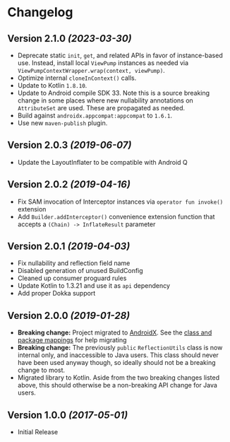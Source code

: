 # Changelog

## Version 2.1.0 *(2023-03-30)*
- Deprecate static `init`, `get`, and related APIs in favor of instance-based use. Instead, install local `ViewPump` instances as needed via `ViewPumpContextWrapper.wrap(context, viewPump)`.
- Optimize internal `cloneInContext()` calls.
- Update to Kotlin `1.8.10`.
- Update to Android compile SDK 33. Note this is a source breaking change in some places where new nullability annotations on `AttributeSet` are used. These are propagated as needed.
- Build against `androidx.appcompat:appcompat` to `1.6.1`.
- Use new `maven-publish` plugin.

## Version 2.0.3 *(2019-06-07)*
- Update the LayoutInflater to be compatible with Android Q

## Version 2.0.2 *(2019-04-16)*

- Fix SAM invocation of Interceptor instances via `operator fun invoke()` extension
- Add `Builder.addInterceptor()` convenience extension function that accepts a `(Chain) -> InflateResult` parameter

## Version 2.0.1 *(2019-04-03)*

- Fix nullability and reflection field name
- Disabled generation of unused BuildConfig
- Cleaned up consumer proguard rules
- Update Kotlin to 1.3.21 and use it as `api` dependency
- Add proper Dokka support

## Version 2.0.0 *(2019-01-28)*

- **Breaking change:** Project migrated to [AndroidX](https://developer.android.com/jetpack/androidx/). See the [class and package mappings](https://developer.android.com/jetpack/androidx/migrate) for help migrating
- **Breaking change:** The previously `public` `ReflectionUtils` class is now internal only, and inaccessible to Java users. This class should never have been used anyway though, so ideally should not be a breaking change to most.
- Migrated library to Kotlin. Aside from the two breaking changes listed above, this should otherwise be a non-breaking API change for Java users.

## Version 1.0.0 *(2017-05-01)*

- Initial Release
